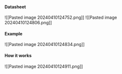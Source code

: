 #### Datasheet
![[Pasted image 20240410124752.png]]
![[Pasted image 20240410124806.png]]


#### Example
![[Pasted image 20240410124834.png]]

#### How it works
![[Pasted image 20240410124911.png]]
